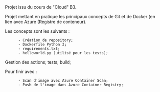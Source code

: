 Projet issu du cours de "Cloud" B3.

Projet mettant en pratique les principaux concepts de Git et de Docker (en lien avec Azure (Registre de conteneur).


Les concepts sont les suivants :

          - Création de repository; 
          - Dockerfile Python 3;
          - requirements.txt;
          - helloworld.py (utilisé pour les tests);


Gestion des actions; tests; build;

Pour finir avec :

          - Scan d'image avec Azure Container Scan;
          - Push de l'image dans Azure Container Registry;
